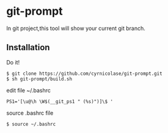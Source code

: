 # git-prompt
In git project,this tool will show your current git branch.

## Installation
Do it!
```
$ git clone https://github.com/cyrnicolase/git-prompt.git
$ sh git-prompt/build.sh
```

edit file ~/.bashrc
```
PS1='[\u@\h \W$(__git_ps1 " (%s)")]\$ '
```

source .bashrc file
```
$ source ~/.bashrc
```
